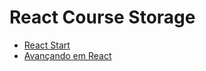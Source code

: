# React Course Storage

- <a href="https://github.com/matxd/react-course-storage/tree/main/react-start">React Start</a>
- <a href="https://github.com/matxd/react-course-storage/tree/main/avancando-no-react">Avançando em React</a>

